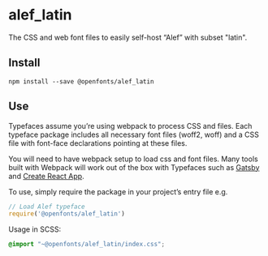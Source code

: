 
# alef_latin

The CSS and web font files to easily self-host “Alef” with subset "latin".

## Install

`npm install --save @openfonts/alef_latin`

## Use

Typefaces assume you’re using webpack to process CSS and files. Each typeface
package includes all necessary font files (woff2, woff) and a CSS file with
font-face declarations pointing at these files.

You will need to have webpack setup to load css and font files. Many tools built
with Webpack will work out of the box with Typefaces such as [Gatsby](https://github.com/gatsbyjs/gatsby)
and [Create React App](https://github.com/facebookincubator/create-react-app).

To use, simply require the package in your project’s entry file e.g.

```javascript
// Load Alef typeface
require('@openfonts/alef_latin')
```

Usage in SCSS:
```scss
@import "~@openfonts/alef_latin/index.css";
```
